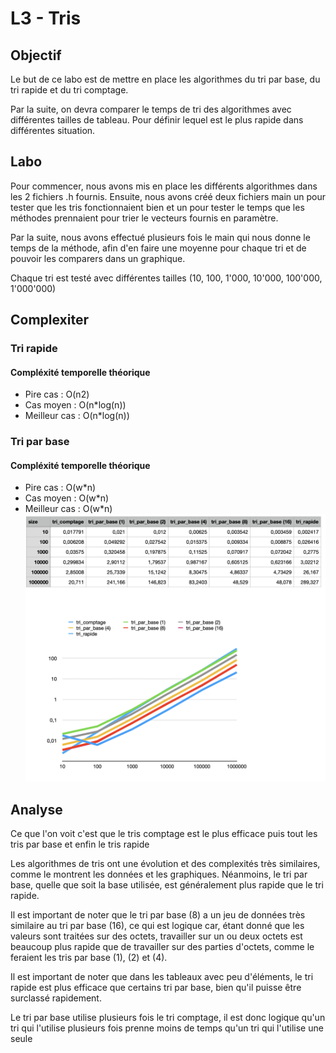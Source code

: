 # L3 - Tris

## Objectif
Le but de ce labo est de mettre en place les algorithmes du tri par base, du tri rapide et du tri comptage.

Par la suite, on devra comparer le temps de tri des algorithmes avec différentes tailles de tableau. 
Pour définir lequel est le plus rapide dans différentes situation.

## Labo
Pour commencer, nous avons mis en place les différents algorithmes dans les 2 fichiers .h fournis.
Ensuite, nous avons créé deux fichiers main un pour tester que les tris fonctionnaient bien et un 
pour tester le temps que les méthodes prennaient pour trier le vecteurs fournis en paramètre.

Par la suite, nous avons effectué plusieurs fois le main qui nous donne le temps de la méthode, 
afin d'en faire une moyenne pour chaque tri et de pouvoir les comparers dans un graphique.

Chaque tri est testé avec différentes tailles (10, 100, 1'000, 10'000, 100'000, 1'000'000)

## Complexiter 
### Tri rapide
#### Compléxité temporelle théorique
- Pire cas : O(n2)
- Cas moyen : O(n*log(n))
- Meilleur cas : O(n*log(n))
### Tri par base
#### Compléxité temporelle théorique
- Pire cas : O(w*n)
- Cas moyen : O(w*n)
- Meilleur cas : O(w*n)
![example](svg/graph.png)
## Analyse
Ce que l'on voit c'est que le tris comptage est le plus efficace puis tout les tris par base et enfin le tris rapide 

Les algorithmes de tris ont une évolution et des complexités très similaires, comme le montrent les données et les graphiques. Néanmoins, le tri par base, quelle que soit la base utilisée, est généralement plus rapide que le tri rapide.

Il est important de noter que le tri par base (8) a un jeu de données très similaire au tri par base (16), ce qui est logique car, étant donné que les valeurs sont traitées sur des octets, travailler sur un ou deux octets est beaucoup plus rapide que de travailler sur des parties d'octets, comme le feraient les tris par base (1), (2) et (4).

Il est important de noter que dans les tableaux avec peu d'éléments, le tri rapide est plus efficace que certains tri par base, bien qu'il puisse être surclassé rapidement.

Le tri par base utilise plusieurs fois le tri comptage, il est donc logique qu'un tri qui l'utilise plusieurs fois prenne moins de temps qu'un tri qui l'utilise une seule 